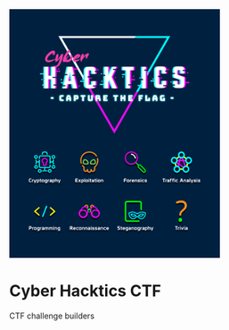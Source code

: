 <img src="https://github.com/syyntax/smartnovel/blob/master/img/banner.png" width=75%>

# Cyber Hacktics CTF
CTF challenge builders
